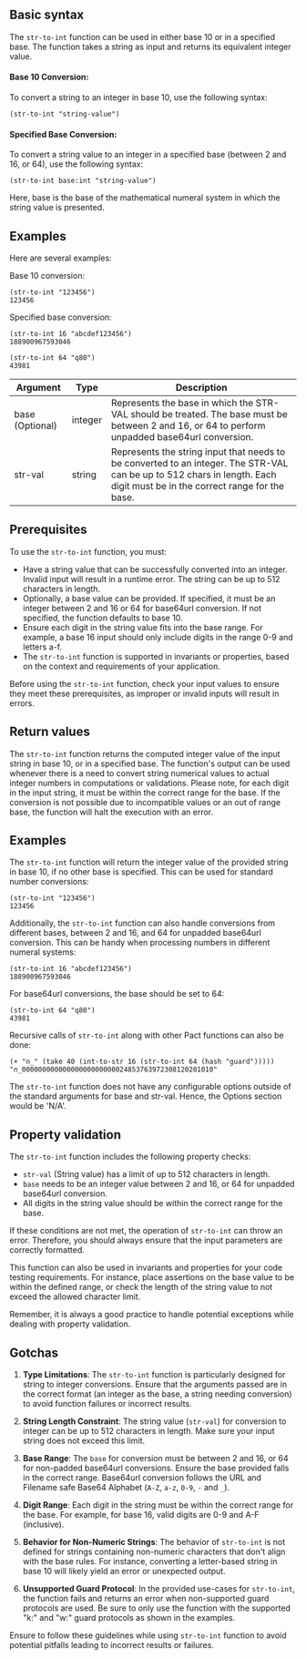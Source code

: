 ## Basic syntax

The `str-to-int` function can be used in either base 10 or in a specified base. The function takes a string as input and returns its equivalent integer value.

#### Base 10 Conversion: 
To convert a string to an integer in base 10, use the following syntax:

```pact
(str-to-int "string-value")
```

#### Specified Base Conversion: 
To convert a string value to an integer in a specified base (between 2 and 16, or 64), use the following syntax:

```pact
(str-to-int base:int "string-value")
```

Here, base is the base of the mathematical numeral system in which the string value is presented.

## Examples

Here are several examples:

Base 10 conversion:

```pact
(str-to-int "123456")
123456
```

Specified base conversion:

```pact
(str-to-int 16 "abcdef123456")
188900967593046
```

```pact
(str-to-int 64 "q80")
43981
```

| Argument | Type | Description |
| --- | --- | --- |
| base (Optional) | integer | Represents the base in which the STR-VAL should be treated. The base must be between 2 and 16, or 64 to perform unpadded base64url conversion. |
| str-val | string | Represents the string input that needs to be converted to an integer. The STR-VAL can be up to 512 chars in length. Each digit must be in the correct range for the base. |

## Prerequisites

To use the `str-to-int` function, you must:

* Have a string value that can be successfully converted into an integer. Invalid input will result in a runtime error. The string can be up to 512 characters in length.
* Optionally, a base value can be provided. If specified, it must be an integer between 2 and 16 or 64 for base64url conversion. If not specified, the function defaults to base 10.
* Ensure each digit in the string value fits into the base range. For example, a base 16 input should only include digits in the range 0-9 and letters a-f.
* The `str-to-int` function is supported in invariants or properties, based on the context and requirements of your application.

Before using the `str-to-int` function, check your input values to ensure they meet these prerequisites, as improper or invalid inputs will result in errors.

## Return values

The `str-to-int` function returns the computed integer value of the input string in base 10, or in a specified base. The function's output can be used whenever there is a need to convert string numerical values to actual integer numbers in computations or validations. Please note, for each digit in the input string, it must be within the correct range for the base. If the conversion is not possible due to incompatible values or an out of range base, the function will halt the execution with an error.

## Examples

The `str-to-int` function will return the integer value of the provided string in base 10, if no other base is specified. This can be used for standard number conversions:

```pact
(str-to-int "123456")
123456
```

Additionally, the `str-to-int` function can also handle conversions from different bases, between 2 and 16, and 64 for unpadded base64url conversion. This can be handy when processing numbers in different numeral systems:

```pact
(str-to-int 16 "abcdef123456")
188900967593046
```

For base64url conversions, the base should be set to 64:

```pact
(str-to-int 64 "q80")
43981
```

Recursive calls of `str-to-int` along with other Pact functions can also be done:

```pact
(+ "n_" (take 40 (int-to-str 16 (str-to-int 64 (hash "guard")))))
"n_00000000000000000000000024853763972308120201010"
```

The `str-to-int` function does not have any configurable options outside of the standard arguments for base and str-val. Hence, the Options section would be 'N/A'.

## Property validation

The `str-to-int` function includes the following property checks:

- `str-val` (String value) has a limit of up to 512 characters in length.
- `base` needs to be an integer value between 2 and 16, or 64 for unpadded base64url conversion.
- All digits in the string value should be within the correct range for the base.

If these conditions are not met, the operation of `str-to-int` can throw an error. Therefore, you should always ensure that the input parameters are correctly formatted. 

This function can also be used in invariants and properties for your code testing requirements. For instance, place assertions on the base value to be within the defined range, or check the length of the string value to not exceed the allowed character limit. 

Remember, it is always a good practice to handle potential exceptions while dealing with property validation.

## Gotchas

1. **Type Limitations**: The `str-to-int` function is particularly designed for string to integer conversions. Ensure that the arguments passed are in the correct format (an integer as the base, a string needing conversion) to avoid function failures or incorrect results.

2. **String Length Constraint**: The string value (`str-val`) for conversion to integer can be up to 512 characters in length. Make sure your input string does not exceed this limit.

3. **Base Range**: The `base` for conversion must be between 2 and 16, or 64 for non-padded base64url conversions. Ensure the base provided falls in the correct range. Base64url conversion follows the URL and Filename safe Base64 Alphabet (`A-Z`, `a-z`, `0-9`, `-` and `_`).

4. **Digit Range**: Each digit in the string must be within the correct range for the base. For example, for base 16, valid digits are 0-9 and A-F (inclusive).

5. **Behavior for Non-Numeric Strings**: The behavior of `str-to-int` is not defined for strings containing non-numeric characters that don't align with the base rules. For instance, converting a letter-based string in base 10 will likely yield an error or unexpected output.

6. **Unsupported Guard Protocol**: In the provided use-cases for `str-to-int`, the function fails and returns an error when non-supported guard protocols are used. Be sure to only use the function with the supported "k:" and "w:" guard protocols as shown in the examples.

Ensure to follow these guidelines while using `str-to-int` function to avoid potential pitfalls leading to incorrect results or failures.


